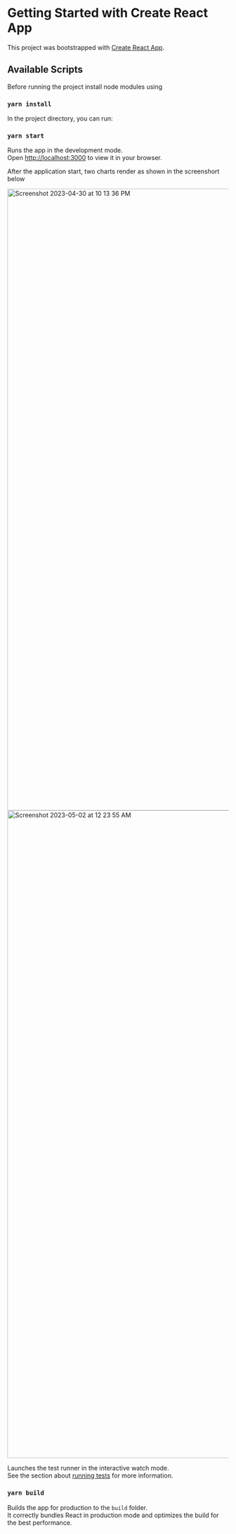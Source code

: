 # Getting Started with Create React App

This project was bootstrapped with [Create React App](https://github.com/facebook/create-react-app).

## Available Scripts

Before running the project install node modules using 

### `yarn install`

In the project directory, you can run:

### `yarn start`

Runs the app in the development mode.\
Open [http://localhost:3000](http://localhost:3000) to view it in your browser.

After the application start, two charts render as shown in the screenshort below

<img width="1411" alt="Screenshot 2023-04-30 at 10 13 36 PM" src="https://user-images.githubusercontent.com/132205490/235365348-c19aa83a-75e2-48d7-a9d2-8973f542711c.png">
<img width="1470" alt="Screenshot 2023-05-02 at 12 23 55 AM" src="https://user-images.githubusercontent.com/132205490/235510728-6a7e2e68-4d7b-4843-8952-5a3f22cd400a.png">


Launches the test runner in the interactive watch mode.\
See the section about [running tests](https://facebook.github.io/create-react-app/docs/running-tests) for more information.

### `yarn build`

Builds the app for production to the `build` folder.\
It correctly bundles React in production mode and optimizes the build for the best performance.



